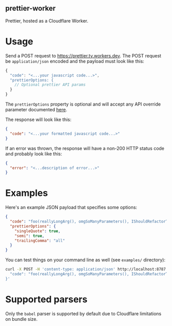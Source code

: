 ## prettier-worker

Prettier, hosted as a Cloudflare Worker.

# Usage

Send a POST request to https://prettier.ty.workers.dev.  The POST request be `application/json` encoded and the payload must look like this:

```js
{
  "code": "<...your javascript code...>",
  "prettierOptions: {
    // Optional prettier API params
  }
}
```

The `prettierOptions` property is optional and will accept any API override parameter documented [here](https://prettier.io/docs/en/options.html).

The response will look like this:

```json
{
  "code": "<...your formatted javascript code...>"
}
```

If an error was thrown, the response will have a non-200 HTTP status code and probably look like this:

```json
{
  "error": "<...description of error...>"
}
```

# Examples

Here's an example JSON payload that specifies some options:

```json
{
  "code": "foo(reallyLongArg(), omgSoManyParameters(), IShouldRefactorThis(), isThereSeriouslyAnotherOne());",
  "prettierOptions": {
    "singleQuote": true,
    "semi": true,
    "trailingComma": "all"
  }
}
```

You can test things on your command line as well (see `examples/` directory):

```sh
curl -X POST -H 'content-type: application/json' http://localhost:8787 -d '{
  "code": "foo(reallyLongArg(), omgSoManyParameters(), IShouldRefactorThis(), isThereSeriouslyAnotherOne());"
}'
```

# Supported parsers

Only the `babel` parser is supported by default due to Cloudflare limitations on bundle size.
